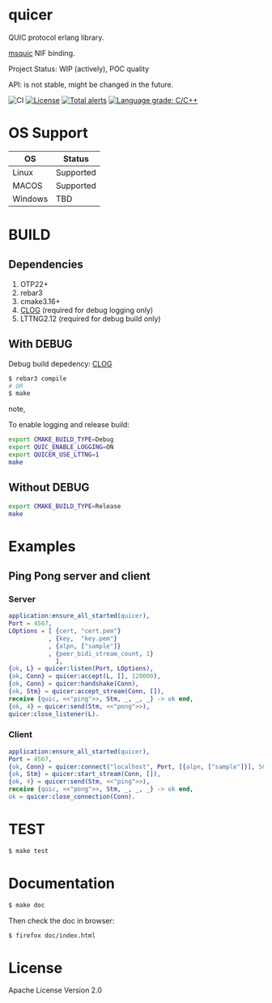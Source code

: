 # quicer

QUIC protocol erlang library.

[msquic](https://github.com/microsoft/msquic) NIF binding.

Project Status: WIP (actively), POC quality

API: is not stable, might be changed in the future.

![CI](https://github.com/emqx/quic/workflows/ci/badge.svg)
[![License](https://img.shields.io/badge/License-Apache%202.0-blue.svg)](https://opensource.org/licenses/Apache-2.0)
[![Total alerts](https://img.shields.io/lgtm/alerts/g/emqx/quic.svg?logo=lgtm&logoWidth=18)](https://lgtm.com/projects/g/emqx/quic/alerts/)
[![Language grade: C/C++](https://img.shields.io/lgtm/grade/cpp/g/emqx/quic.svg?logo=lgtm&logoWidth=18)](https://lgtm.com/projects/g/emqx/quic/context:cpp)

# OS Support
| OS      | Status    |
|---------|-----------|
| Linux   | Supported |
| MACOS   | Supported |
| Windows | TBD       |

# BUILD

## Dependencies

1. OTP22+
1. rebar3
1. cmake3.16+
1. [CLOG](https://github.com/microsoft/CLOG) (required for debug logging only)
1. LTTNG2.12 (required for debug build only)

## With DEBUG

Debug build depedency: [CLOG](https://github.com/microsoft/CLOG) 

``` sh
$ rebar3 compile 
# OR
$ make
```

note, 

To enable logging and release build:

``` sh
export CMAKE_BUILD_TYPE=Debug
export QUIC_ENABLE_LOGGING=ON
export QUICER_USE_LTTNG=1
make
```

## Without DEBUG

``` sh
export CMAKE_BUILD_TYPE=Release
make
```

# Examples

## Ping Pong server and client

### Server

``` erlang
application:ensure_all_started(quicer),
Port = 4567,
LOptions = [ {cert, "cert.pem"}
           , {key,  "key.pem"}
           , {alpn, ["sample"]}
           , {peer_bidi_stream_count, 1}
             ],
{ok, L} = quicer:listen(Port, LOptions),
{ok, Conn} = quicer:accept(L, [], 120000),
{ok, Conn} = quicer:handshake(Conn),
{ok, Stm} = quicer:accept_stream(Conn, []),
receive {quic, <<"ping">>, Stm, _, _, _} -> ok end,
{ok, 4} = quicer:send(Stm, <<"pong">>),
quicer:close_listener(L).
```

### Client

``` erlang
application:ensure_all_started(quicer),
Port = 4567,
{ok, Conn} = quicer:connect("localhost", Port, [{alpn, ["sample"]}], 5000),
{ok, Stm} = quicer:start_stream(Conn, []),
{ok, 4} = quicer:send(Stm, <<"ping">>),
receive {quic, <<"pong">>, Stm, _, _, _} -> ok end,
ok = quicer:close_connection(Conn).
```


# TEST

``` sh
$ make test
```

# Documentation

``` sh
$ make doc
```

Then check the doc in browser: 

``` sh
$ firefox doc/index.html
```

# License
Apache License Version 2.0

